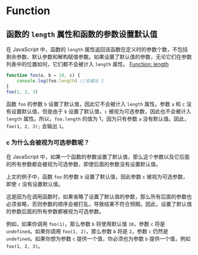 # Function

## 函数的 `length` 属性和函数的参数设置默认值

在 JavaScript 中，函数的 `length` 属性返回该函数在定义时的参数个数，不包括剩余参数、默认参数和解构赋值参数。如果设置了默认值的参数，无论它们在参数列表中的位置如何，它们都不会被计入 `length` 属性。 [Function: length](https://developer.mozilla.org/en-US/docs/Web/JavaScript/Reference/Global_Objects/Function/length)

```javascript
function foo(a, b = 10, c) {
    console.log(foo.length) //会输出 1
}
foo(1, 2, 3)
```

函数 `foo` 的参数 `b` 设置了默认值，因此它不会被计入 `length` 属性。参数 `a` 和 `c` 没有设置默认值，但是由于 `b` 设置了默认值，`c` 被视为可选参数，因此也不会被计入 `length` 属性。所以，`foo.length` 的值为 1，因为只有参数 `a` 没有默认值。因此，`foo(1, 2, 3);` 会输出 `1`。

### c 为什么会被视为可选参数呢？

在 JavaScript 中，如果一个函数的参数设置了默认值，那么这个参数以及它后面的所有参数都会被视为可选参数，即使后面的参数没有设置默认值。

上文的例子中，函数 `foo` 的参数 `b` 设置了默认值，因此参数 `c` 被视为可选参数，即使 `c` 没有设置默认值。

这是因为在调用函数时，如果省略了设置了默认值的参数，那么所有后面的参数也必须省略，否则参数的顺序会被打乱，导致结果不符合预期。因此，设置了默认值的参数后面的所有参数都被视为可选参数。

例如，如果你调用 `foo(1)`，那么参数 `b` 将使用默认值 `10`，参数 `c` 将是 `undefined`。如果你调用 `foo(1, 2)`，那么参数 `b` 将是 `2`，参数 `c` 仍然是 `undefined`。如果你想为参数 `c` 提供一个值，你必须也为参数 `b` 提供一个值，例如 `foo(1, 2, 3)`。
